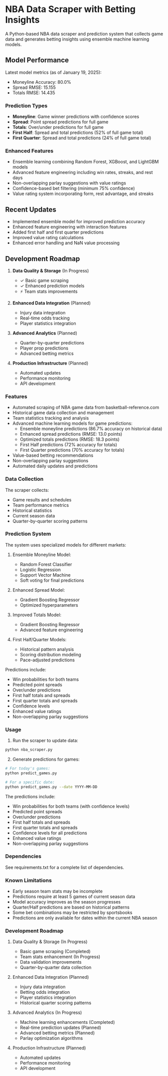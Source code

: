 # NBA Data Scraper with Betting Insights

A Python-based NBA data scraper and prediction system that collects game data and generates betting insights using ensemble machine learning models.

## Model Performance

Latest model metrics (as of January 19, 2025):
- Moneyline Accuracy: 80.0%
- Spread RMSE: 15.155
- Totals RMSE: 14.435

### Prediction Types
- **Moneyline**: Game winner predictions with confidence scores
- **Spread**: Point spread predictions for full game
- **Totals**: Over/under predictions for full game
- **First Half**: Spread and total predictions (52% of full game total)
- **First Quarter**: Spread and total predictions (24% of full game total)

### Enhanced Features
- Ensemble learning combining Random Forest, XGBoost, and LightGBM models
- Advanced feature engineering including win rates, streaks, and rest days
- Non-overlapping parlay suggestions with value ratings
- Confidence-based bet filtering (minimum 75% confidence)
- Value rating system incorporating form, rest advantage, and streaks

## Recent Updates
- Implemented ensemble model for improved prediction accuracy
- Enhanced feature engineering with interaction features
- Added first half and first quarter predictions
- Improved value rating calculations
- Enhanced error handling and NaN value processing

## Development Roadmap
1. **Data Quality & Storage** (In Progress)
   - ✓ Basic game scraping
   - ✓ Enhanced prediction models
   - ⚡ Team stats improvements
   
2. **Enhanced Data Integration** (Planned)
   - Injury data integration
   - Real-time odds tracking
   - Player statistics integration

3. **Advanced Analytics** (Planned)
   - Quarter-by-quarter predictions
   - Player prop predictions
   - Advanced betting metrics

4. **Production Infrastructure** (Planned)
   - Automated updates
   - Performance monitoring
   - API development

### Features

- Automated scraping of NBA game data from basketball-reference.com
- Historical game data collection and management
- Team statistics tracking and analysis
- Advanced machine learning models for game predictions:
  - Ensemble moneyline predictions (86.7% accuracy on historical data)
  - Enhanced spread predictions (RMSE: 13.0 points)
  - Optimized totals predictions (RMSE: 18.3 points)
  - First Half predictions (72% accuracy for totals)
  - First Quarter predictions (70% accuracy for totals)
- Value-based betting recommendations
- Non-overlapping parlay suggestions
- Automated daily updates and predictions

### Data Collection

The scraper collects:
- Game results and schedules
- Team performance metrics
- Historical statistics
- Current season data
- Quarter-by-quarter scoring patterns

### Prediction System

The system uses specialized models for different markets:

1. Ensemble Moneyline Model:
   - Random Forest Classifier
   - Logistic Regression
   - Support Vector Machine
   - Soft voting for final predictions

2. Enhanced Spread Model:
   - Gradient Boosting Regressor
   - Optimized hyperparameters

3. Improved Totals Model:
   - Gradient Boosting Regressor
   - Advanced feature engineering

4. First Half/Quarter Models:
   - Historical pattern analysis
   - Scoring distribution modeling
   - Pace-adjusted predictions

Predictions include:
- Win probabilities for both teams
- Predicted point spreads
- Over/under predictions
- First half totals and spreads
- First quarter totals and spreads
- Confidence levels
- Enhanced value ratings
- Non-overlapping parlay suggestions

### Usage

1. Run the scraper to update data:
```bash
python nba_scraper.py
```

2. Generate predictions for games:
```bash
# For today's games:
python predict_games.py

# For a specific date:
python predict_games.py --date YYYY-MM-DD
```

The predictions include:
- Win probabilities for both teams (with confidence levels)
- Predicted point spreads
- Over/under predictions
- First half totals and spreads
- First quarter totals and spreads
- Confidence levels for all predictions
- Enhanced value ratings
- Non-overlapping parlay suggestions

### Dependencies

See requirements.txt for a complete list of dependencies.

### Known Limitations

- Early season team stats may be incomplete
- Predictions require at least 5 games of current season data
- Model accuracy improves as the season progresses
- Quarter/Half predictions are based on historical patterns
- Some bet combinations may be restricted by sportsbooks
- Predictions are only available for dates within the current NBA season

### Development Roadmap

1. Data Quality & Storage (In Progress)
   - Basic game scraping (Completed)
   - Team stats enhancement (In Progress)
   - Data validation improvements
   - Quarter-by-quarter data collection

2. Enhanced Data Integration (Planned)
   - Injury data integration
   - Betting odds integration
   - Player statistics integration
   - Historical quarter scoring patterns

3. Advanced Analytics (In Progress)
   - Machine learning enhancements (Completed)
   - Real-time prediction updates (Planned)
   - Advanced betting metrics (Planned)
   - Parlay optimization algorithms

4. Production Infrastructure (Planned)
   - Automated updates
   - Performance monitoring
   - API development 
